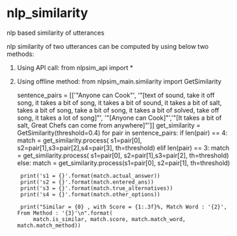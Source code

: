 # nlp_similarity
nlp based similarity of utterances

nlp similarity of two utterances can be computed by using below two methods:
1. Using API call:
  from nlpsim_api import *
  
2. Using offline method:
    from nlpsim_main.similarity import GetSimilarity
  
    sentence_pairs = [['"Anyone can Cook"', '"[text of sound, take it off song, it takes a bit of song, it takes a bit of sound, it takes a bit of salt, takes a bit of song, take a bit of song, it takes a bit of solved, take off song, it takes a lot of song]"',
                       '"[Anyone can Cook]"','"[It takes a bit of salt, Great Chefs can come from anywhere]"']]
    get_similarity = GetSimilarity(threshold=0.4)
    for pair in sentence_pairs:
        if len(pair) == 4:
            match = get_similarity.process(
                s1=pair[0], s2=pair[1],s3=pair[2],s4=pair[3], th=threshold)
        elif len(pair) == 3:
            match = get_similarity.process(
                s1=pair[0], s2=pair[1],s3=pair[2], th=threshold)
        else:
            match = get_similarity.process(s1=pair[0], s2=pair[1], th=threshold)
            
        print('s1 = {}'.format(match.actual_answer))
        print('s2 = {}'.format(match.entered_ans))
        print('s3 = {}'.format(match.true_alternatives))
        print('s4 = {}'.format(match.other_options))

        print("Similar = {0} , with Score = {1:.3f}%, Match Word : '{2}', From Method : '{3}'\n".format(
            match.is_similar, match.score, match.match_word, match.match_method))
  
